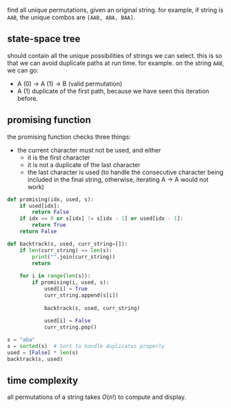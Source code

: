 find all unique permutations, given an original string. for example, if string is `AAB`, the unique combos are `[AAB, ABA, BAA]`.
## state-space tree
should contain all the unique possibilities of strings we can select. this is so that we can avoid duplicate paths at run time. for example. on the string `AAB`, we can go:
- A (0) -> A (1) -> B (valid permutation)
- A (1) duplicate of the first path, because we have seen this iteration before.  
## promising function
the promising function checks three things:
- the current character must not be used, and either
	- it is the first character
	- it is not a duplicate of the last character
	- the last character is used (to handle the consecutive character being included in the final string, otherwise, iterating A -> A would not work)

```python
def promising(idx, used, s):
    if used[idx]:
        return False
    if idx == 0 or s[idx] != s[idx - 1] or used[idx - 1]:
        return True
    return False

def backtrack(s, used, curr_string=[]):
    if len(curr_string) == len(s):
        print("".join(curr_string))
        return
    
    for i in range(len(s)):
        if promising(i, used, s):
            used[i] = True
            curr_string.append(s[i])
            
            backtrack(s, used, curr_string)
            
            used[i] = False
            curr_string.pop()

s = "aba"
s = sorted(s)  # Sort to handle duplicates properly
used = [False] * len(s)
backtrack(s, used)
```

## time complexity
all permutations of a string takes $O(n!)$ to compute and display.

